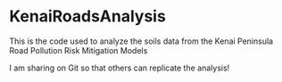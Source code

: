# KenaiRoadsAnalysis
This is the code used to analyze the soils data from the Kenai Peninsula Road Pollution Risk Mitigation Models

I am sharing on Git so that others can replicate the analysis!
